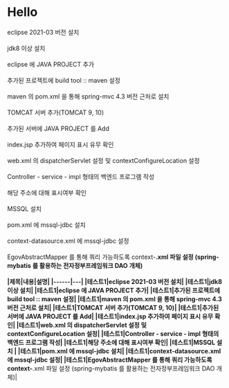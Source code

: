 # Hello

eclipse 2021-03 버전 설치<br></br>
jdk8 이상 설치<br></br>
eclipse 에 JAVA PROJECT 추가<br></br>
추가된 프로젝트에 build tool :: maven 설정<br></br>
maven 의 pom.xml 을 통해 spring-mvc 4.3 버전 근처로 설치<br></br>
TOMCAT 서버 추가(TOMCAT 9, 10) <br></br>
추가된 서버에 JAVA PROJECT 를 Add<br></br>
index.jsp 추가하여 페이지 표시 유무 확인<br></br>
web.xml 의 dispatcherServlet 설정 및 contextConfigureLocation 설정<br></br>
Controller - service - impl  형태의 백엔드 프로그램 작성<br></br>
해당 주소에 대해 표시여부 확인<br></br>
MSSQL 설치 <br></br>
pom.xml 에 mssql-jdbc 설치<br></br>
context-datasource.xml 에 mssql-jdbc 설정<br></br>
EgovAbstractMapper 를 통해 쿼리 가능하도록 context-****.xml 파일 설정 (spring-mybatis 를 활용하는 전자정부프레임워크 DAO 개체)<br></br>
|제목|내용|설명|
|------|---|
|테스트1|eclipse 2021-03 버전 설치|
|테스트1|jdk8 이상 설치|
|테스트1|eclipse 에 JAVA PROJECT 추가|
|테스트1|추가된 프로젝트에 build tool :: maven 설정|
|테스트1|maven 의 pom.xml 을 통해 spring-mvc 4.3 버전 근처로 설치|
|테스트1|TOMCAT 서버 추가(TOMCAT 9, 10)|
|테스트1|추가된 서버에 JAVA PROJECT 를 Add|
|테스트1|index.jsp 추가하여 페이지 표시 유무 확인|
|테스트1|web.xml 의 dispatcherServlet 설정 및 contextConfigureLocation 설정|
|테스트1|Controller - service - impl  형태의 백엔드 프로그램 작성|
|테스트1|해당 주소에 대해 표시여부 확인|
|테스트1|MSSQL 설치 |
|테스트1|pom.xml 에 mssql-jdbc 설치|
|테스트1|context-datasource.xml 에 mssql-jdbc 설정|
|테스트1|EgovAbstractMapper 를 통해 쿼리 가능하도록 context-****.xml 파일 설정 (spring-mybatis 를 활용하는 전자정부프레임워크 DAO 개체)|

